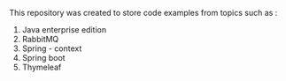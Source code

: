 This repository was created to store code examples from topics such as :

1) Java enterprise edition
2) RabbitMQ
3) Spring - context
4) Spring boot
5) Thymeleaf
